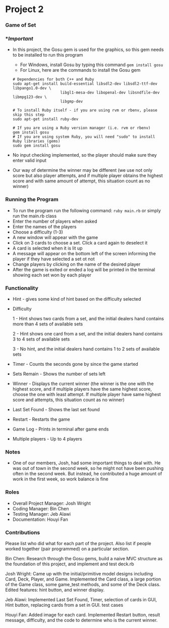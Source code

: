 # Project 2
### Game of Set

### **Important*
* In this project, the Gosu gem is used for the graphics, so this gem needs to be installed to run this program
    * For Windows, install Gosu by typing this command ```gem install gosu```
    * For Linux, here are the commands to install the Gosu gem
    ```
    # Dependencies for both C++ and Ruby
    sudo apt-get install build-essential libsdl2-dev libsdl2-ttf-dev libpango1.0-dev \
                         libgl1-mesa-dev libopenal-dev libsndfile-dev libmpg123-dev \
                         libgmp-dev
    
    # To install Ruby itself - if you are using rvm or rbenv, please skip this step
    sudo apt-get install ruby-dev
    
    # If you are using a Ruby version manager (i.e. rvm or rbenv)
    gem install gosu
    # If you are using system Ruby, you will need "sudo" to install Ruby libraries (gems)
    sudo gem install gosu
    ```
* No input checking implemented, so the player should make sure they enter valid input

* Our way of determine the winner may be different (we use not only score but also player attempts, and if multiple 
player obtains the highest score and with same amount of attempt, this situation count as no winner)

### Running the Program
* To run the program run the following command: `ruby main.rb` or simply run the main.rb class
* Enter the number of players when asked
* Enter the names of the players
* Choose a difficulty (1-3)
* A new window will appear with the game
* Click on 3 cards to choose a set. Click a card again to deselect it
* A card is selected when it is lit up
* A message will appear on the bottom left of the screen informing the player if they have selected a set ot not
* Change players by clicking on the name of the desired player
* After the game is exited or ended a log will be printed in the terminal showing each set won by each player

### Functionality
* Hint - gives some kind of hint based on the difficulty selected

* Difficulty

    1 - Hint shows two cards from a set, and the initial dealers hand contains more than 4 sets of available sets
    
    2 - Hint shows one card from a set, and the initial dealers hand contains 3 to 4 sets of available sets
    
    3 - No hint, and the initial dealers hand contains 1 to 2 sets of available sets
   
* Timer - Counts the seconds gone by since the game started

* Sets Remain -  Shows the number of sets left

* Winner - Displays the current winner (the winner is the one with the highest score, and if multiple players have the 
same highest score, choose the one with least attempt. If multiple player have same highest score and attempts, this situation count as 
no winner)

* Last Set Found - Shows the last set found

* Restart - Restarts the game

* Game Log - Prints in terminal after game ends

* Multiple players - Up to 4 players

### Notes
* One of our members, Josh, had some important things to deal with. He was out of town in the second week, 
so he might not have been pushing often in the second week. But instead, he contributed a huge amount of work in the first week,
so work balance is fine

### Roles
* Overall Project Manager: Josh Wright
* Coding Manager: Bin Chen
* Testing Manager: Jeb Alawi
* Documentation: Houyi Fan

### Contributions
Please list who did what for each part of the project.
Also list if people worked together (pair programmed) on a particular section.

Bin Chen:
Research through the Gosu gems, build a naive MVC structure as the foundation of this project, and implement and test deck.rb

Josh Wright: Came up with the initial/primitive model designs including Card, Deck, Player, and Game. 
Implemented the Card class, a large portion of the Game class, some game_test methods, and some of the Deck class. 
Edited features: hint button, and winner display.

Jeb Alawi:
Implemented Last Set Found, Timer, selection of cards in GUI, Hint button, replacing cards from a set in GUI. test cases

Houyi Fan:
Added image for each card. Implemented Restart button, result message, difficulty, and the code to determine who is the current winner. 
